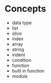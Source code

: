 # Concepts
* data type
* list
* slice
* index
* array
* string
* indent
* condition
* function
* built in function
* module
